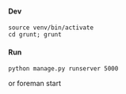#### Dev

    source venv/bin/activate
    cd grunt; grunt

#### Run 
    
    python manage.py runserver 5000
or 
    foreman start



